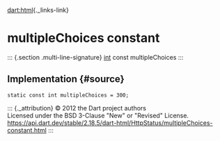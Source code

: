 [dart:html](../../dart-html/dart-html-library){._links-link}

multipleChoices constant
========================

::: {.section .multi-line-signature}
[int](../../dart-core/int-class) const multipleChoices
:::

Implementation {#source}
--------------

``` {.language-dart data-language="dart"}
static const int multipleChoices = 300;
```

::: {._attribution}
© 2012 the Dart project authors\
Licensed under the BSD 3-Clause \"New\" or \"Revised\" License.\
<https://api.dart.dev/stable/2.18.5/dart-html/HttpStatus/multipleChoices-constant.html>
:::
